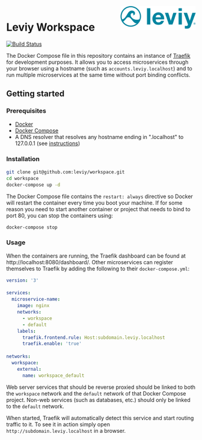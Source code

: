 <img src="docs/logo.svg" width="200" alt="Leviy logo" align="right" />

# Leviy Workspace

[![Build Status](https://travis-ci.com/leviy/workspace.svg?token=gMER3s1tPFa8FEEFhAM4&branch=master)](https://travis-ci.com/leviy/workspace)

The Docker Compose file in this repository contains an instance of
[Traefik](https://traefik.io/) for development purposes. It allows you to access
microservices through your browser using a hostname (such as
`accounts.leviy.localhost`) and to run multiple microservices at the same time
without port binding conflicts.

## Getting started

### Prerequisites

- [Docker](https://docs.docker.com/install/)
- [Docker Compose](https://docs.docker.com/compose/)
- A DNS resolver that resolves any hostname ending in ".localhost" to 127.0.0.1 (see [instructions](docs/dns.md))

### Installation

```bash
git clone git@github.com:leviy/workspace.git
cd workspace
docker-compose up -d
```

The Docker Compose file contains the `restart: always` directive so Docker will
restart the container every time you boot your machine. If for some reason you
need to start another container or project that needs to bind to port 80, you
can stop the containers using:

```bash
docker-compose stop
```

### Usage

When the containers are running, the Traefik dashboard can be found at
http://localhost:8080/dashboard/. Other microservices can register themselves to
Traefik by adding the following to their `docker-compose.yml`:

```yaml
version: '3'

services:
  microservice-name:
    image: nginx
    networks:
      - workspace
      - default
    labels:
      traefik.frontend.rule: Host:subdomain.leviy.localhost
      traefik.enable: 'true'

networks:
  workspace:
    external:
      name: workspace_default
```

Web server services that should be reverse proxied should be linked to both the
`workspace` network and the `default` network of that Docker Compose project.
Non-web services (such as databases, etc.) should only be linked to the
`default` network.

When started, Traefik will automatically detect this service and start routing
traffic to it.
To see it in action simply open `http://subdomain.leviy.localhost` in a
browser.
